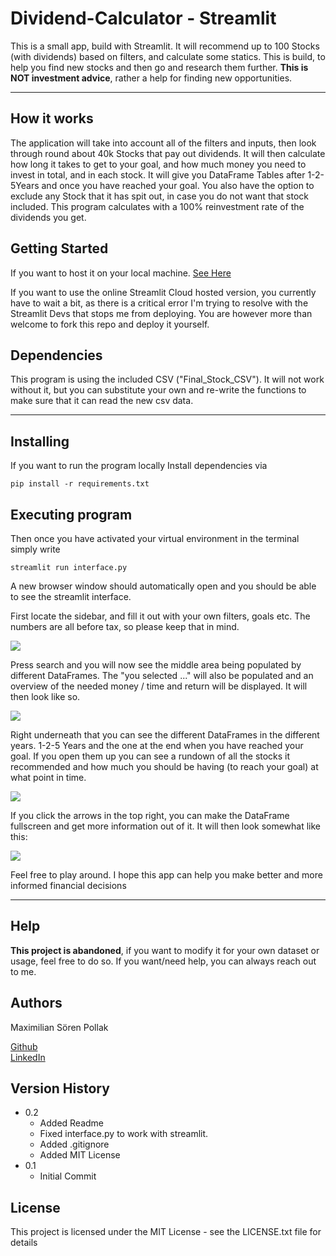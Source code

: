 # Dividend-Calculator - Streamlit

This is a small app, build with Streamlit. It will recommend up to 100 Stocks (with dividends) based on filters, and calculate some statics.
This is build, to help you find new stocks and then go and research them further. **This is NOT investment advice**, rather a help for finding new opportunities.</p> 

---
## How it works

<p>The application will take into account all of the filters and inputs, then look through round about 40k Stocks that pay out dividends. It will then calculate how long it takes to get to your goal, and how much money you need to invest in total, and in each stock. It will give you DataFrame Tables after 1-2-5Years and once you have reached your goal. You also have the option to exclude any Stock that it has spit out, in case you do not want that stock included.
This program calculates with a 100% reinvestment rate of the dividends you get. </p>


## Getting Started

If you want to host it on your local machine. [See Here](#executing-program)

If you want to use the online Streamlit Cloud hosted version, you currently have to wait a bit, as there is a critical error I'm trying to resolve with the Streamlit Devs that stops me from deploying.
You are however more than welcome to fork this repo and deploy it yourself.

## Dependencies

This program is using the included CSV ("Final_Stock_CSV"). It will not work without it, but you can substitute your own and re-write the functions to make sure that it can read the new csv data.

---

## Installing

If you want to run the program locally Install dependencies via 

``` pip install -r requirements.txt ```

## Executing program

Then once you have activated your virtual environment in the terminal
simply write

``` streamlit run interface.py ```

A new browser window should automatically open and you should be able to see the streamlit interface.

<p>
First locate the sidebar, and fill it out with your own filters, goals etc. The numbers are all before tax, so please keep that in mind.
</p>

<img src="https://i.imgur.com/wm6iavT.png">


<p>Press search and you will now see the middle area being populated by different DataFrames. The "you selected ..." will also be populated and an overview of the needed money / time and return will be displayed. It will then look like so. </p>


<img src="https://i.imgur.com/9l2Ivfy.png">

<p>Right underneath that you can see the different DataFrames in the different years. 1-2-5 Years and the one at the end when you have reached your goal. If you open them up you can see a rundown of all the stocks it recommended and how much you should be having (to reach your goal) at what point in time. </p>

<img src="https://i.imgur.com/Ty7hQS8.png">

<p>If you click the arrows in the top right, you can make the DataFrame fullscreen and get more information out of it. It will then look somewhat like this: </p>

<img src="https://i.imgur.com/nvvXBqX.png">

<p>Feel free to play around. I hope this app can help you make better and more informed financial decisions</p>

---

## Help

**This project is abandoned**, if you want to modify it for your own dataset or usage, feel free to do so.
If you want/need help, you can always reach out to me.

## Authors

Maximilian Sören Pollak

[Github](https://github.com/maximiliansoerenpollak)  
[LinkedIn](https://linkedin.com/in/msoerenpollak)

## Version History

* 0.2
    * Added Readme
    * Fixed interface.py to work with streamlit.
    * Added .gitignore
    * Added MIT License
* 0.1
    * Initial Commit

## License

This project is licensed under the MIT License - see the LICENSE.txt file for details

